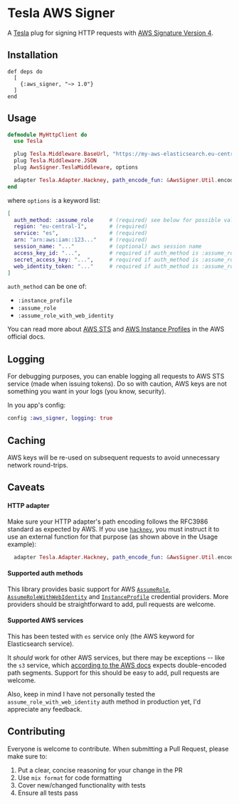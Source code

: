 # Tesla AWS Signer

A [Tesla](https://github.com/teamon/tesla) plug for signing HTTP requests with [AWS Signature Version 4](https://docs.aws.amazon.com/general/latest/gr/sigv4_signing.html).

## Installation

```
def deps do
  [
    {:aws_signer, "~> 1.0"}
  ]
end
```

## Usage

```elixir
defmodule MyHttpClient do
  use Tesla

  plug Tesla.Middleware.BaseUrl, "https://my-aws-elasticsearch.eu-central-1.es.amazonaws.com"
  plug Tesla.Middleware.JSON
  plug AwsSigner.TeslaMiddleware, options

  adapter Tesla.Adapter.Hackney, path_encode_fun: &AwsSigner.Util.encode_rfc3986/1
end
```

where `options` is a keyword list:

```elixir
[
  auth_method: :assume_role     # (required) see below for possible values
  region: "eu-central-1",       # (required)
  service: "es",                # (required)
  arn: "arn:aws:iam::123..."    # (required)
  session_name: "..."           # (optional) aws session name
  access_key_id: "...",         # required if auth_method is :assume_role
  secret_access_key: "...",     # required if auth_method is :assume_role
  web_identity_token: "..."     # required if auth_method is :assume_role_with_web_identity
]

```

`auth_method` can be one of:
* `:instance_profile`
* `:assume_role`
* `:assume_role_with_web_identity`

You can read more about [AWS STS](https://docs.aws.amazon.com/STS/latest/APIReference/API_Operations.html) and [AWS Instance Profiles](https://docs.aws.amazon.com/AWSEC2/latest/UserGuide/iam-roles-for-amazon-ec2.html) in the AWS official docs.

## Logging

For debugging purposes, you can enable logging all requests to AWS STS service (made when issuing tokens). Do so with caution, AWS keys are not something you want in your logs (you know, security).

In you app's config:

```elixir
config :aws_signer, logging: true
```

## Caching

AWS keys will be re-used on subsequent requests to avoid unnecessary network round-trips.

## Caveats

#### HTTP adapter

Make sure your HTTP adapter's path encoding follows the RFC3986 standard as expected by AWS. If you use [`hackney`](https://github.com/benoitc/hackney), you must instruct it to use an external function for that purpose (as shown above in the Usage example):

```elixir
  adapter Tesla.Adapter.Hackney, path_encode_fun: &AwsSigner.Util.encode_rfc3986/1
```

#### Supported auth methods

This library provides basic support for AWS [`AssumeRole`](https://docs.aws.amazon.com/STS/latest/APIReference/API_AssumeRole.html), [`AssumeRoleWithWebIdentity`](https://docs.aws.amazon.com/STS/latest/APIReference/API_AssumeRoleWithWebIdentity.html) and [`InstanceProfile`](https://docs.aws.amazon.com/AWSEC2/latest/UserGuide/iam-roles-for-amazon-ec2.html) credential providers. More providers should be straightforward to add, pull requests are welcome.

#### Supported AWS services

This has been tested with `es` service only (the AWS keyword for Elasticsearch service).

It *should* work for other AWS services, but there may be exceptions -- like the `s3` service, which [according to the AWS docs](https://docs.aws.amazon.com/general/latest/gr/sigv4-create-canonical-request.html) expects double-encoded path segments. Support for this should be easy to add, pull requests are welcome.

Also, keep in mind I have not personally tested the `assume_role_with_web_identity` auth method in production yet, I'd appreciate any feedback.

## Contributing

Everyone is welcome to contribute. When submitting a Pull Request, please make sure to:

1. Put a clear, concise reasoning for your change in the PR
1. Use `mix format` for code formatting
1. Cover new/changed functionality with tests
1. Ensure all tests pass
